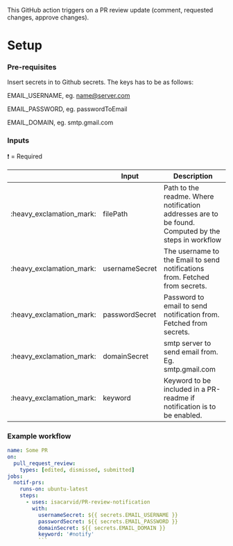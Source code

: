 This GitHub action triggers on a PR review update (comment, requested changes, approve changes).  

# Setup
### Pre-requisites
Insert secrets in to Github secrets. The keys has to be as follows:

EMAIL_USERNAME, eg. name@server.com

EMAIL_PASSWORD, eg. passwordToEmail

EMAIL_DOMAIN, eg. smtp.gmail.com
    
### Inputs

:heavy_exclamation_mark: = Required

<table>
  <thead>
    <tr>
      <th width="1%">&nbsp;</th>
      <th width="20%">Input</th>
      <th width="69%">Description</th>
    </tr>
  </thead>
  <tbody>
    <tr>
      <td>:heavy_exclamation_mark:</td>
      <td>filePath</td>
      <td>Path to the readme. Where notification addresses are to be found. Computed by the steps in workflow</td>
    </tr>
    <tr>
      <td>:heavy_exclamation_mark:</td>
      <td>usernameSecret</td>
      <td>The username to the Email to send notifications from. Fetched from secrets.</td>
    </tr>
    <tr>
      <td>:heavy_exclamation_mark:</td>
      <td>passwordSecret</td>
      <td>
        Password to email to send notification from. Fetched from secrets.
       </td>
    </tr>
    <tr>
      <td>:heavy_exclamation_mark:</td>
      <td>domainSecret</td>
      <td>smtp server to send email from. Eg. smtp.gmail.com</td>
    </tr>
    <tr>
      <td>:heavy_exclamation_mark:</td>
      <td>keyword</td>
      <td>
       Keyword to be included in a PR-readme if notification is to be enabled.
      </td>
    </tr>
  </tbody>
</table>
          
### Example workflow
```yaml
name: Some PR
on:
  pull_request_review:
    types: [edited, dismissed, submitted]
jobs:
  notif-prs:
    runs-on: ubuntu-latest
    steps:
      - uses: isacarvid/PR-review-notification
        with:
          usernameSecret: ${{ secrets.EMAIL_USERNAME }}
          passwordSecret: ${{ secrets.EMAIL_PASSWORD }}
          domainSecret: ${{ secrets.EMAIL_DOMAIN }}
          keyword: '#notify'
          ```

